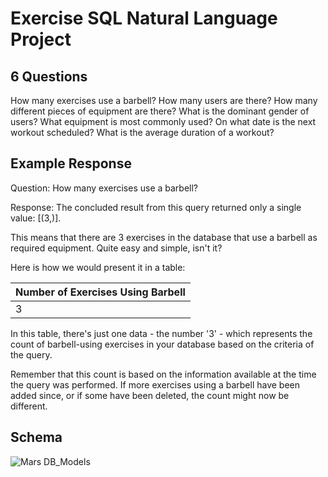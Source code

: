 # Exercise SQL Natural Language Project

## 6 Questions

How many exercises use a barbell?
How many users are there?
How many different pieces of equipment are there?
What is the dominant gender of users?
What equipment is most commonly used?
On what date is the next workout scheduled?
What is the average duration of a workout?

## Example Response

Question: How many exercises use a barbell?

Response:
The concluded result from this query returned only a single value: [(3,)].

This means that there are 3 exercises in the database that use a barbell as required equipment. Quite easy and simple, isn't it?

Here is how we would present it in a table:

| Number of Exercises Using Barbell |
| --------------------------------- |
| 3                                 |

In this table, there's just one data - the number '3' - which represents the count of barbell-using exercises in your database based on the criteria of the query.

Remember that this count is based on the information available at the time the query was performed. If more exercises using a barbell have been added since, or if some have been deleted, the count might now be different.

## Schema

![Mars DB_Models](https://github.com/user-attachments/assets/16999ad7-37a6-44a7-81a6-8ae9796acc43)
